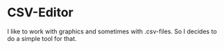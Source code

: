 # CSV-Editor

I like to work with graphics and sometimes with .csv-files.
So I decides to do a simple tool for that.
